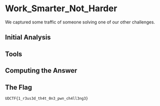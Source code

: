 # Work_Smarter_Not_Harder
We captured some traffic of someone solving one of our other challenges.

## Initial Analysis 



## Tools 



## Computing the Answer 



## The Flag 
```ObjectScript
UDCTF{1_r3us3d_th4t_0n3_pwn_ch4ll3ng3}
```
